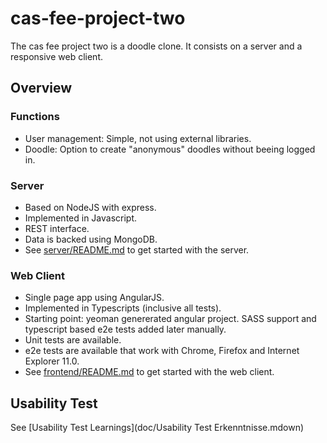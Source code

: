 # cas-fee-project-two

The cas fee project two is a doodle clone. It consists on a server and a responsive web client.

## Overview

### Functions
- User management: Simple, not using external libraries.
- Doodle: Option to create "anonymous" doodles without beeing logged in.

### Server
- Based on NodeJS with express.
- Implemented in Javascript.
- REST interface.
- Data is backed using MongoDB.
- See [server/README.md](server/README.md) to get started with the server.

### Web Client
- Single page app using AngularJS.
- Implemented in Typescripts (inclusive all tests).
- Starting point: yeoman genererated angular project. SASS support and typescript based e2e tests added later manually. 
- Unit tests are available.
- e2e tests are available that work with Chrome, Firefox and Internet Explorer 11.0.
- See [frontend/README.md](frontend/README.md) to get started with the web client.

## Usability Test

See [Usability Test Learnings](doc/Usability Test Erkenntnisse.mdown)
